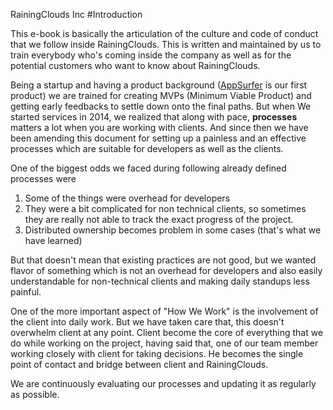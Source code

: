 RainingClouds Inc
#Introduction

This e-book is basically the articulation of the culture and code of conduct that we follow inside RainingClouds. This is written and maintained by us to train everybody who's coming inside the company as well as for the potential customers who want to know about RainingClouds. 

Being a startup and having a product background ([AppSurfer](http://appsurfer.com) is our first product) we are trained for creating MVPs (Minimum Viable Product) and getting early feedbacks to settle down onto the final paths. But when We started services in 2014, we realized that along with pace, **processes** matters a lot when you are working with clients. And since then we have been amending this document for setting up a painless and an effective processes which are suitable for developers as well as the clients. 

One of the biggest odds we faced during following already defined processes were
1. Some of the things were overhead for developers
2. They were a bit complicated for non technical clients, so sometimes they are really not able to track the exact progress of the project.
3. Distributed ownership becomes problem in some cases (that's what we have learned)

But that doesn't mean that existing practices are not good, but we wanted flavor of something which is not an overhead for developers and also easily understandable for non-technical clients and making daily standups less painful.

One of the more important aspect of "How We Work" is the involvement of the client into daily work. But we have taken care that, this doesn't overwhelm client at any point. Client become the core of everything that we do while working on the project, having said that, one of our team member working closely with client for taking decisions. He becomes the single point of contact and bridge between client and RainingClouds. 

We are continuously evaluating our processes and updating it as regularly as possible. 

